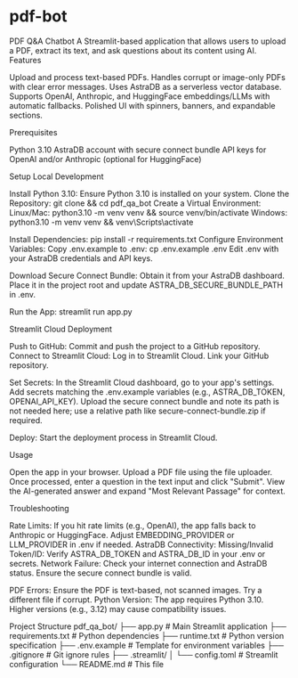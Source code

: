 # pdf-bot
PDF Q&A Chatbot
A Streamlit-based application that allows users to upload a PDF, extract its text, and ask questions about its content using AI.
Features

Upload and process text-based PDFs.
Handles corrupt or image-only PDFs with clear error messages.
Uses AstraDB as a serverless vector database.
Supports OpenAI, Anthropic, and HuggingFace embeddings/LLMs with automatic fallbacks.
Polished UI with spinners, banners, and expandable sections.

Prerequisites

Python 3.10
AstraDB account with secure connect bundle
API keys for OpenAI and/or Anthropic (optional for HuggingFace)

Setup
Local Development

Install Python 3.10: Ensure Python 3.10 is installed on your system.
Clone the Repository: git clone <repo-url> && cd pdf_qa_bot
Create a Virtual Environment:
Linux/Mac: python3.10 -m venv venv && source venv/bin/activate
Windows: python3.10 -m venv venv && venv\Scripts\activate


Install Dependencies: pip install -r requirements.txt
Configure Environment Variables:
Copy .env.example to .env: cp .env.example .env
Edit .env with your AstraDB credentials and API keys.


Download Secure Connect Bundle:
Obtain it from your AstraDB dashboard.
Place it in the project root and update ASTRA_DB_SECURE_BUNDLE_PATH in .env.


Run the App: streamlit run app.py

Streamlit Cloud Deployment

Push to GitHub: Commit and push the project to a GitHub repository.
Connect to Streamlit Cloud:
Log in to Streamlit Cloud.
Link your GitHub repository.


Set Secrets:
In the Streamlit Cloud dashboard, go to your app's settings.
Add secrets matching the .env.example variables (e.g., ASTRA_DB_TOKEN, OPENAI_API_KEY).
Upload the secure connect bundle and note its path is not needed here; use a relative path like secure-connect-bundle.zip if required.


Deploy: Start the deployment process in Streamlit Cloud.

Usage

Open the app in your browser.
Upload a PDF file using the file uploader.
Once processed, enter a question in the text input and click "Submit".
View the AI-generated answer and expand "Most Relevant Passage" for context.

Troubleshooting

Rate Limits: If you hit rate limits (e.g., OpenAI), the app falls back to Anthropic or HuggingFace. Adjust EMBEDDING_PROVIDER or LLM_PROVIDER in .env if needed.
AstraDB Connectivity:
Missing/Invalid Token/ID: Verify ASTRA_DB_TOKEN and ASTRA_DB_ID in your .env or secrets.
Network Failure: Check your internet connection and AstraDB status. Ensure the secure connect bundle is valid.


PDF Errors: Ensure the PDF is text-based, not scanned images. Try a different file if corrupt.
Python Version: The app requires Python 3.10. Higher versions (e.g., 3.12) may cause compatibility issues.

Project Structure
pdf_qa_bot/
├── app.py                 # Main Streamlit application
├── requirements.txt       # Python dependencies
├── runtime.txt            # Python version specification
├── .env.example           # Template for environment variables
├── .gitignore             # Git ignore rules
├── .streamlit/
│   └── config.toml        # Streamlit configuration
└── README.md              # This file
